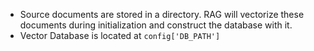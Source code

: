 - Source documents are stored in a directory. RAG will vectorize these documents during initialization and construct the database with it.
- Vector Database is located at `config['DB_PATH']`
